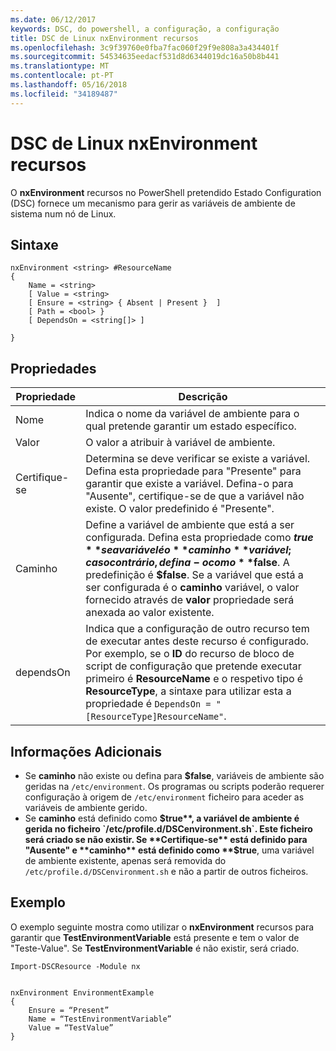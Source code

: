 ```yaml
---
ms.date: 06/12/2017
keywords: DSC, do powershell, a configuração, a configuração
title: DSC de Linux nxEnvironment recursos
ms.openlocfilehash: 3c9f39760e0fba7fac060f29f9e808a3a434401f
ms.sourcegitcommit: 54534635eedacf531d8d6344019dc16a50b8b441
ms.translationtype: MT
ms.contentlocale: pt-PT
ms.lasthandoff: 05/16/2018
ms.locfileid: "34189487"
---
```

# <a name="dsc-for-linux-nxenvironment-resource"></a>DSC de Linux nxEnvironment recursos

O **nxEnvironment** recursos no PowerShell pretendido Estado Configuration (DSC) fornece um mecanismo para gerir as variáveis de ambiente de sistema num nó de Linux.

## <a name="syntax"></a>Sintaxe

```
nxEnvironment <string> #ResourceName
{
    Name = <string>
    [ Value = <string>
    [ Ensure = <string> { Absent | Present }  ]
    [ Path = <bool> }
    [ DependsOn = <string[]> ]

}
```

## <a name="properties"></a>Propriedades

|  Propriedade |  Descrição |
|---|---|
| Nome| Indica o nome da variável de ambiente para o qual pretende garantir um estado específico.|
| Valor| O valor a atribuir à variável de ambiente.|
| Certifique-se| Determina se deve verificar se existe a variável. Defina esta propriedade para "Presente" para garantir que existe a variável. Defina-o para "Ausente", certifique-se de que a variável não existe. O valor predefinido é "Presente".|
| Caminho| Define a variável de ambiente que está a ser configurada. Defina esta propriedade como **$true** se a variável é o **caminho** variável; caso contrário, defina-o como **$false**. A predefinição é **$false**. Se a variável que está a ser configurada é o **caminho** variável, o valor fornecido através de **valor** propriedade será anexada ao valor existente.|
| dependsOn | Indica que a configuração de outro recurso tem de executar antes deste recurso é configurado. Por exemplo, se o **ID** do recurso de bloco de script de configuração que pretende executar primeiro é **ResourceName** e o respetivo tipo é **ResourceType**, a sintaxe para utilizar esta a propriedade é `DependsOn = "[ResourceType]ResourceName"`.|

## <a name="additional-information"></a>Informações Adicionais

* Se **caminho** não existe ou defina para **$false**, variáveis de ambiente são geridas na `/etc/environment`. Os programas ou scripts poderão requerer configuração à origem de `/etc/environment` ficheiro para aceder as variáveis de ambiente gerido.
* Se **caminho** está definido como **$true**, a variável de ambiente é gerida no ficheiro `/etc/profile.d/DSCenvironment.sh`. Este ficheiro será criado se não existir. Se **Certifique-se** está definido para "Ausente" e **caminho** está definido como **$true**, uma variável de ambiente existente, apenas será removida do `/etc/profile.d/DSCenvironment.sh` e não a partir de outros ficheiros.

## <a name="example"></a>Exemplo

O exemplo seguinte mostra como utilizar o **nxEnvironment** recursos para garantir que **TestEnvironmentVariable** está presente e tem o valor de "Teste-Value". Se **TestEnvironmentVariable** é não existir, será criado.

```
Import-DSCResource -Module nx


nxEnvironment EnvironmentExample
{
    Ensure = “Present”
    Name = “TestEnvironmentVariable”
    Value = “TestValue”
}
```